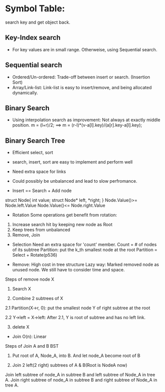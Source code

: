 # Symbol Table:
search key and get object back.

## Key-Index search
- For key values are in small range. Otherweise, using Sequential search.

## Sequential search
- Ordered/Un-ordered: Trade-off between insert or search. (Insertion Sort)
- Array/Link-list: Link-list is easy to insert/remove, and being allocated dynamically.

## Binary Search
- Using interpolation search as improvement: Not always at exactly middle position.
m = (l+r)/2;
==>
m = (r-l)*(v-a[l].key)/(a[r].key-a[l].key);

## Binary Search Tree

- Efficient select, sort
- search, insert, sort are easy to implement and perform well
- Need extra space for links
- Could possibly be unbalanced and lead to slow perfromance.

- Insert == Search + Add node

struct Node{
  int value;
  struct Node* left, *right;
}
Node.Value()>= Node.left.Value
Node.Value()<= Node.right.Value

- Rotation
Some operations get benefit from rotation:
1. Increase search hit by keeping new node as Root
2. Keep trees from unbalanced
3. Remove, Join

- Selection
Need an extra space for 'count' member. Count = # of nodes of its subtree
Partition: put the k_th smallest node at the root
Partition = Select + Rotate(p536)


- Remove: High cost in tree structure
Lazy way: Marked removed node as unused node. We still have to consider time and space.

Steps of remove node X
1. Search X

2. Combine 2 subtrees of X

2.1 Partition(X->r, 0): put the smallest node Y of right subtree at the root

2.2 Y->left = X->left: After 2.1, Y is root of subtree and has no left link. 

3. delete X

- Join
O(n): Linear 

Steps of Join A and B BST

1. Put root of A, Node_A, into B. And let node_A become root of B

2. Join 2 left(2 right) subtrees of A & B(Root is NodeA now)

Join left subtree of node_A in subtree B and left subtree of Node_A in tree A.
Join right subtree of node_A in subtree B and right subtree of Node_A in tree A.
